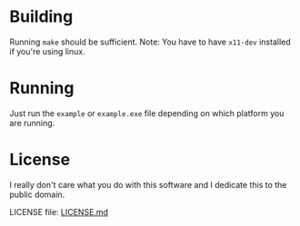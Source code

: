 # Building
Running `make` should be sufficient.
Note: You have to have `x11-dev` installed if you're using linux.

# Running
Just run the `example` or `example.exe` file depending on which platform you are running.

# License

I really don't care what you do with this software and I dedicate this to the public domain.

LICENSE file:
[LICENSE.md](LICENSE.md)